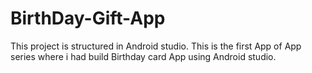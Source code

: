 # BirthDay-Gift-App
This project is structured in Android studio. This is the first App of App series where i had build Birthday card App using Android studio.
